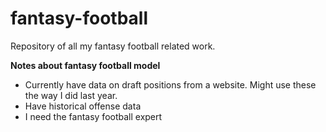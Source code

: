 # fantasy-football
Repository of all my fantasy football related work.

**Notes about fantasy football model**

* Currently have data on draft positions from a website. Might use these the way I did last year.
* Have historical offense data
* I need the fantasy football expert

